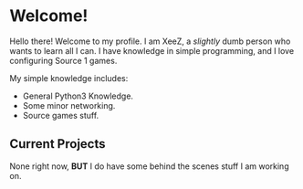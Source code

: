 # Welcome!
Hello there! Welcome to my profile. I am XeeZ, a *slightly* dumb person who wants to learn all I can. I have knowledge in simple programming, and I love configuring Source 1 games.

My simple knowledge includes:
- General Python3 Knowledge.
- Some minor networking.
- Source games stuff.

## Current Projects
None right now, **BUT** I do have some behind the scenes stuff I am working on.

